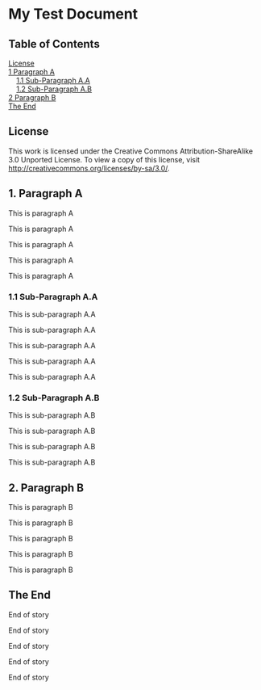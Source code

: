 # My Test Document

## Table of Contents

[License](#license)  
[1 Paragraph A](#1-paragraph-a)  
&nbsp;&nbsp;&nbsp;&nbsp;[1.1 Sub-Paragraph A.A](#11-sub-paragraph-aa)  
&nbsp;&nbsp;&nbsp;&nbsp;[1.2 Sub-Paragraph A.B](#12-sub-paragraph-ab)  
[2 Paragraph B](#2-paragraph-b)  
[The End](#the-end)  

## License

This work is licensed under the Creative Commons Attribution-ShareAlike 3.0 Unported License. To view a copy of this license, visit http://creativecommons.org/licenses/by-sa/3.0/.

## 1. Paragraph A

This is paragraph A

This is paragraph A

This is paragraph A

This is paragraph A

This is paragraph A

### 1.1 Sub-Paragraph A.A

This is sub-paragraph A.A

This is sub-paragraph A.A

This is sub-paragraph A.A

This is sub-paragraph A.A

This is sub-paragraph A.A

### 1.2 Sub-Paragraph A.B

This is sub-paragraph A.B

This is sub-paragraph A.B

This is sub-paragraph A.B

This is sub-paragraph A.B

## 2. Paragraph B

This is paragraph B

This is paragraph B

This is paragraph B

This is paragraph B

This is paragraph B

## The End

End of story

End of story

End of story

End of story

End of story
